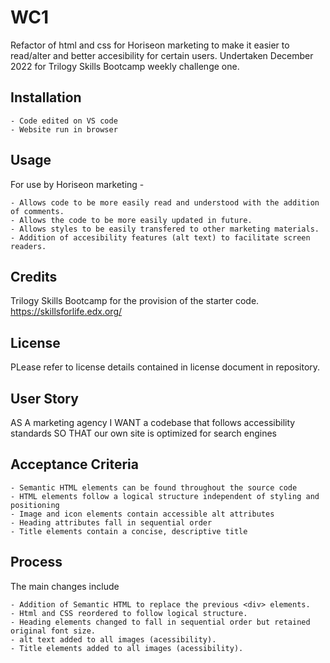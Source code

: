 # WC1

Refactor of html and css for Horiseon marketing to make it easier to read/alter and better accesibility for certain users. Undertaken December 2022 for Trilogy Skills Bootcamp weekly challenge one.


## Installation

    - Code edited on VS code
    - Website run in browser

## Usage

For use by Horiseon marketing -

    - Allows code to be more easily read and understood with the addition of comments.
    - Allows the code to be more easily updated in future.
    - Allows styles to be easily transfered to other marketing materials.
    - Addition of accesibility features (alt text) to facilitate screen readers.


## Credits

Trilogy Skills Bootcamp for the provision of the starter code. https://skillsforlife.edx.org/

## License

PLease refer to license details contained in license document in repository. 

## User Story

AS A marketing agency
I WANT a codebase that follows accessibility standards
SO THAT our own site is optimized for search engines

## Acceptance Criteria

    - Semantic HTML elements can be found throughout the source code
    - HTML elements follow a logical structure independent of styling and positioning
    - Image and icon elements contain accessible alt attributes
    - Heading attributes fall in sequential order
    - Title elements contain a concise, descriptive title


## Process

The main changes include

    - Addition of Semantic HTML to replace the previous <div> elements.
    - Html and CSS reordered to follow logical structure.
    - Heading elements changed to fall in sequential order but retained original font size.
    - alt text added to all images (acessibility).
    - Title elements added to all images (acessibility).